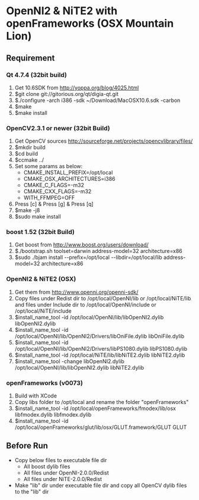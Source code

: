 OpenNI2 & NiTE2 with openFrameworks (OSX Mountain Lion)
======================

Requirement
------

### Qt 4.7.4 (32bit build) ###
1. Get 10.6SDK from http://yoppa.org/blog/4025.html
2. $git clone git://gitorious.org/qt/digia-qt.git
3. $./configure -arch i386 -sdk ~/Download/MacOSX10.6.sdk -carbon
4. $make
5. $make install

### OpenCV2.3.1 or newer (32bit Build) ###
1. Get OpenCV sources http://sourceforge.net/projects/opencvlibrary/files/
2. $mkdir build
3. $cd build
4. $ccmake ../
5. Set some params as below:
	+ CMAKE_INSTALL_PREFIX=/opt/local
	+ CMAKE_OSX_ARCHITECTURES=i386
	+ CMAKE_C_FLAGS=-m32
	+ CMAKE_CXX_FLAGS=-m32
	+ WITH_FFMPEG=OFF
6. Press [c] & Press [g] & Press [q]
7. $make -j8
8. $sudo make install

### boost 1.52 (32bit Build) ###
1. Get boost from http://www.boost.org/users/download/
2. $./bootstrap.sh toolset=darwin address-model=32 architecture=x86
3. $sudo ./bjam install --prefix=/opt/local --libdir=/opt/local/lib address-model=32 architecture=x86

### OpenNI2 & NiTE2 (OSX) ###
1. Get them from http://www.openni.org/openni-sdk/
2. Copy files under Redist dir to /opt/local/OpenNI/lib or /opt/local/NiTE/lib and files under Include dir to /opt/local/OpenNI/include or /opt/local/NiTE/include
3. $install_name_tool -id /opt/local/OpenNI/lib/libOpenNI2.dylib libOpenNI2.dylib4. $install_name_tool -id /opt/local/OpenNI/lib/OpenNI2/Drivers/libOniFile.dylib libOniFile.dylib5. $install_name_tool -id /opt/local/OpenNI/lib/OpenNI2/Drivers/libPS1080.dylib libPS1080.dylib6. $install_name_tool -id /opt/local/NiTE/lib/libNiTE2.dylib libNiTE2.dylib7. $install_name_tool -change libOpenNI2.dylib /opt/local/OpenNI/lib/libOpenNI2.dylib libNiTE2.dylib

### openFrameworks (v0073) ###
1. Build with XCode
2. Copy libs folder to /opt/local and rename the folder "openFrameworks"
3. $install_name_tool -id /opt/local/openFrameworks/fmodex/lib/osx libfmodex.dylib libfmodex.dylib
4. $install_name_tool -id /opt/local/openFrameworks/glut/lib/osx/GLUT.framework/GLUT GLUT
 
Before Run
----------------
+ Copy below files to executable file dir
	+ All boost dylib files
	+ All files under OpenNI-2.0.0/Redist
	+ All files under NiTE-2.0.0/Redist
+ Make "lib" dir under executable file dir and copy all OpenCV dylib files to the "lib" dir